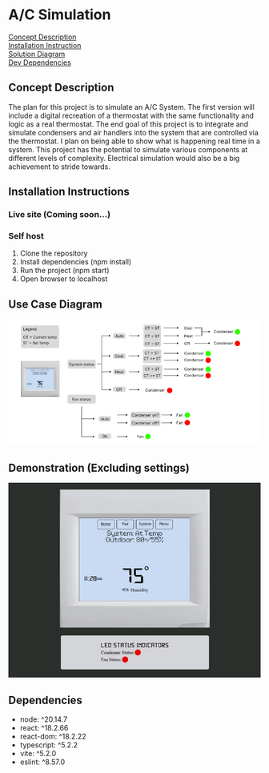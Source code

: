 # A/C Simulation

[Concept Description](#concept-description) <br>
[Installation Instruction](#installation-instructions) <br>
[Solution Diagram](#use-case-diagram) <br>
[Dev Dependencies](#dependencies) <br>

## Concept Description
The plan for this project is to simulate an A/C System. The first version will include a digital recreation of a thermostat with the same functionality and logic as a real thermostat.
The end goal of this project is to integrate and simulate condensers and air handlers into the system that are controlled via the thermostat. I plan on being able to show what is happening real time in a system. This project has the potential to simulate various components at different levels of complexity. Electrical simulation would also be a big achievement to stride towards.

## Installation Instructions

### Live site (Coming soon...)

### Self host
1. Clone the repository
2. Install dependencies (npm install)
3. Run the project (npm start)
4. Open browser to localhost

## Use Case Diagram
![image](documentation/images/main_logic.png)

## Demonstration (Excluding settings)
![gif](documentation/videos/SimpleShowcase.gif)

## Dependencies
* node: ^20.14.7
* react:  ^18.2.66
* react-dom: ^18.2.22
* typescript: ^5.2.2
* vite: ^5.2.0
* eslint: ^8.57.0


